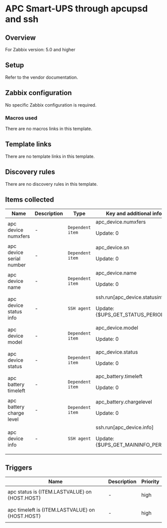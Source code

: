 # APC Smart-UPS through apcupsd and ssh

## Overview

For Zabbix version: 5.0 and higher

## Setup

Refer to the vendor documentation.

## Zabbix configuration

No specific Zabbix configuration is required.

### Macros used

There are no macros links in this template.

## Template links

There are no template links in this template.

## Discovery rules

There are no discovery rules in this template.

## Items collected

|Name|Description|Type|Key and additional info|
|----|-----------|----|----|
|apc device numxfers|<p>-</p>|`Dependent item`|apc_device.numxfers<p>Update: 0</p>|
|apc device serial number|<p>-</p>|`Dependent item`|apc_device.sn<p>Update: 0</p>|
|apc device name|<p>-</p>|`Dependent item`|apc_device.name<p>Update: 0</p>|
|apc device status info|<p>-</p>|`SSH agent`|ssh.run[apc_device.statusinfo]<p>Update: {$UPS_GET_STATUS_PERIOD}</p>|
|apc device model|<p>-</p>|`Dependent item`|apc_device.model<p>Update: 0</p>|
|apc device status|<p>-</p>|`Dependent item`|apc_device.status<p>Update: 0</p>|
|apc battery timeleft|<p>-</p>|`Dependent item`|apc_battery.timeleft<p>Update: 0</p>|
|apc battery charge level|<p>-</p>|`Dependent item`|apc_battery.chargelevel<p>Update: 0</p>|
|apc device info|<p>-</p>|`SSH agent`|ssh.run[apc_device.info]<p>Update: {$UPS_GET_MAININFO_PERIOD}</p>|
## Triggers

|Name|Description|Priority|
|----|-----------|----|
|apc status is {ITEM.LASTVALUE} on {HOST.HOST}|<p>-</p>|high|
|apc timeleft is {ITEM.LASTVALUE} on {HOST.HOST}|<p>-</p>|high|
